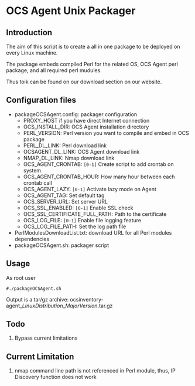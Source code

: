 # OCS Agent Unix Packager

## Introduction

The aim of this script is to create a all in one package to be deployed on every Linux machine.

The package embeds compiled Perl for the related OS, OCS Agent perl package, and all required perl mudules.

Thus toik can be found on our download section on our website.

## Configuration files

* packageOCSAgent.config: packager configuration
    * PROXY_HOST if you have direct Internet connection
    * OCS_INSTALL_DIR: OCS Agent installation directory
    * PERL_VERSION: Perl version you want to compile and embed in OCS package
    * PERL_DL_LINK: Perl download link
    * OCSAGENT_DL_LINK: OCS Agent download link
    * NMAP_DL_LINK: Nmap download link
    * OCS_AGENT_CRONTAB: ```[0-1]``` Create script to add crontab on system
    * OCS_AGENT_CRONTAB_HOUR: How many hour between each crontab call
    * OCS_AGENT_LAZY: ```[0-1]``` Activate lazy mode on Agent
    * OCS_AGENT_TAG: Set default tag
    * OCS_SERVER_URL: Set server URL
    * OCS_SSL_ENABLED: ```[0-1]``` Enable SSL check
    * OCS_SSL_CERTIFICATE_FULL_PATH: Path to the certificate
    * OCS_LOG_FILE: ```[0-1]``` Enable file logging feature
    * OCS_LOG_FILE_PATH: Set the log path file
* PerlModulesDownloadList.txt: download URL for all Perl modules dependencies
* packageOCSAgent.sh: packager script

## Usage

As root user
```shell
#./packageOCSAgent.sh
```

Output is a tar/gz archive: ocsinventory-agent_*LinuxDistribution*_*MajorVersion*.tar.gz

## Todo

1. Bypass current limitations

## Current Limitation

1. nmap command line path is not referenced in Perl module, thus, IP Discovery function does not work
